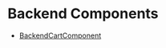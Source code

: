 # Backend Components

 * [BackendCartComponent](BackendCartComponent.html)

<!-- 
# Tutorials

 * suitescript
 * commerce api
 * {@tutorial backend_service_controller}
 * {@tutorial common_howto_cancelable_event}
 * cancelable events
 * TODO

 ask jdhakjs dhkja shd
 -->